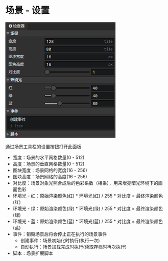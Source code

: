 # 场景 - 设置

![](img/scene-settings-1.png)

通过场景工具栏的设置按钮打开此面板

- 宽度：场景的水平网格数量(0 - 512)
- 高度：场景的垂直网格数量(0 - 512)
- 图块宽度：场景网格的宽度(16 - 256)
- 图块高度：场景网格的高度(16 - 256)
- 对比度：场景对象光照合成后的色彩系数（相乘），用来增亮暗光环境下的画面色彩
- 环境光 - 红：原始渲染颜色(红) \* 环境光(红) / 255 \* 对比度 = 最终渲染颜色(红)
- 环境光 - 绿：原始渲染颜色(绿) \* 环境光(绿) / 255 \* 对比度 = 最终渲染颜色(绿)
- 环境光 - 蓝：原始渲染颜色(蓝) \* 环境光(蓝) / 255 \* 对比度 = 最终渲染颜色(蓝)
- 事件：销毁场景后将会停止正在执行的场景事件
  - 创建事件：场景初始化时执行(执行一次)
  - 自动执行：场景加载完成时执行(读取存档时再次执行)
- 脚本：场景扩展脚本
